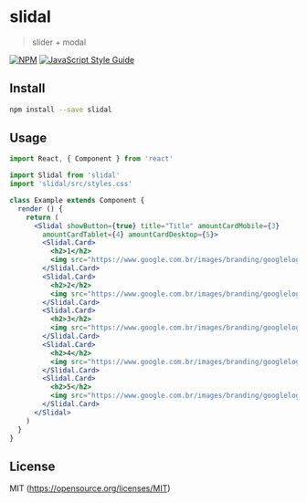 # slidal

> slider + modal

[![NPM](https://img.shields.io/npm/v/slidal.svg)](https://www.npmjs.com/package/slidal) [![JavaScript Style Guide](https://img.shields.io/badge/code_style-standard-brightgreen.svg)](https://standardjs.com)

## Install

```bash
npm install --save slidal
```

## Usage

```jsx
import React, { Component } from 'react'

import Slidal from 'slidal'
import 'slidal/src/styles.css'

class Example extends Component {
  render () {
    return (
      <Slidal showButton={true} title="Title" amountCardMobile={3}
        amountCardTablet={4} amountCardDesktop={5}>
        <Slidal.Card>
          <h2>1</h2>
          <img src="https://www.google.com.br/images/branding/googlelogo/2x/googlelogo_color_272x92dp.png" alt="teste" />
        </Slidal.Card>
        <Slidal.Card>
          <h2>2</h2>
          <img src="https://www.google.com.br/images/branding/googlelogo/2x/googlelogo_color_272x92dp.png" alt="teste" />
        </Slidal.Card>
        <Slidal.Card>
          <h2>3</h2>
          <img src="https://www.google.com.br/images/branding/googlelogo/2x/googlelogo_color_272x92dp.png" alt="teste" />
        </Slidal.Card>
        <Slidal.Card>
          <h2>4</h2>
          <img src="https://www.google.com.br/images/branding/googlelogo/2x/googlelogo_color_272x92dp.png" alt="teste" />
        </Slidal.Card>
        <Slidal.Card>
          <h2>5</h2>
          <img src="https://www.google.com.br/images/branding/googlelogo/2x/googlelogo_color_272x92dp.png" alt="teste" />
        </Slidal.Card>
      </Slidal>
    )
  }
}
```

## License

MIT (https://opensource.org/licenses/MIT)
